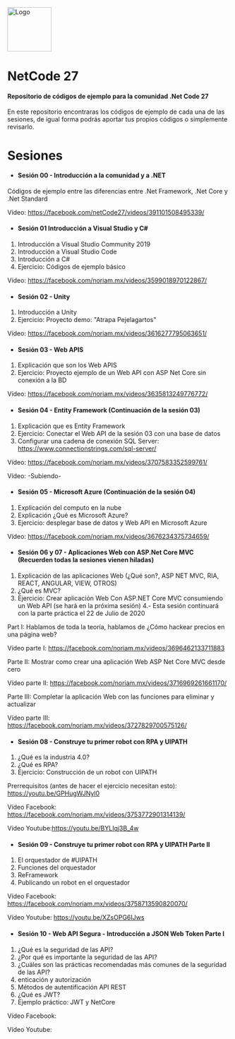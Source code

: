 <img src="https://raw.githubusercontent.com/noriammx/netcode27/master/assets/logo.png" alt="Logo" width="100">

# NetCode 27 

#### Repositorio de códigos de ejemplo para la comunidad .Net Code 27 

En este repositorio encontraras los códigos de ejemplo de cada una de las sesiones, de igual forma podrás aportar tus propios códigos o simplemente revisarlo.

# Sesiones

- #### Sesión 00 - Introducción a la comunidad y a .NET
Códigos de ejemplo entre las diferencias entre .Net Framework, .Net Core y .Net Standard

Vídeo: https://facebook.com/netCode27/videos/391101508495339/

- #### Sesión 01 Introducción a Visual Studio y C#
1. Introducción a Visual Studio Community 2019
2. Introducción a Visual Studio Code
3. Introducción a C#
4. Ejercicio: Códigos de ejemplo básico

Vídeo: https://facebook.com/noriam.mx/videos/3599018970122867/

- #### Sesión 02 - Unity
1. Introducción a Unity
2. Ejercicio: Proyecto demo: "Atrapa Pejelagartos"

Vídeo: https://facebook.com/noriam.mx/videos/3616277795063651/

- #### Sesión 03 - Web APIS
1. Explicación que son los Web APIS
2. Ejercicio: Proyecto ejemplo de un Web API con ASP Net Core sin conexión a la BD

Vídeo: https://facebook.com/noriam.mx/videos/3635813249776772/

- #### Sesión 04 - Entity Framework (Continuación de la sesión 03)
1. Explicación que es Entity Framework
2. Ejercicio: Conectar el Web API de la sesión 03 con una base de datos
3. Configurar una cadena de conexión SQL Server: https://www.connectionstrings.com/sql-server/

Vídeo: https://facebook.com/noriam.mx/videos/3707583352599761/

Vídeo: -Subiendo-

- #### Sesión 05 - Microsoft Azure (Continuación de la sesión 04)
1. Explicación del computo en la nube
2. Explicación ¿Qué es Microsoft Azure?
3. Ejercicio: desplegar base de datos y Web API en Microsoft Azure

Vídeo: https://facebook.com/noriam.mx/videos/3676234375734659/

- #### Sesión 06 y 07 - Aplicaciones Web con ASP.Net Core MVC (Recuerden todas la sesiones vienen hiladas)
1. Explicación de las aplicaciones Web (¿Qué son?, ASP NET MVC, RIA, REACT, ANGULAR, VIEW, OTROS)
2. ¿Qué es MVC?
3. Ejercicio: Crear aplicación Web Con ASP.NET Core MVC consumiendo un Web API (se hará en la próxima sesión)
4.- Esta sesión continuará con la parte práctica el 22 de Julio de 2020

Part I: Hablamos de toda la teoría, hablamos de ¿Cómo hackear precios en una página web?

Vídeo parte I: https://facebook.com/noriam.mx/videos/3696462133711883

Parte II: Mostrar como crear una aplicación Web ASP Net Core MVC desde cero

Vídeo parte II: https://facebook.com/noriam.mx/videos/3716969261661170/

Parte III: Completar la aplicación Web con las funciones para eliminar y actualizar

Vídeo parte III: https://facebook.com/noriam.mx/videos/3727829700575126/  

- #### Sesión 08 - Construye tu primer robot con RPA y UIPATH
1. ¿Qué es la industria 4.0?
2. ¿Qué es RPA?
3. Ejercicio: Construcción de un robot con UIPATH

Prerrequisitos (antes de hacer el ejercicio necesitan esto): https://youtu.be/GPHugWJNyl0 

Vídeo Facebook: https://facebook.com/noriam.mx/videos/3753772901314139/

Vídeo Youtube:https://youtu.be/BYLIqj3B_4w


- #### Sesión 09 - Construye tu primer robot con RPA y UIPATH Parte II
1. El orquestador de #UIPATH
2. Funciones del orquestador
3. ReFramework
4. Publicando un robot en el orquestador

Vídeo Facebook: https://facebook.com/noriam.mx/videos/3758713590820070/

Vídeo Youtube: https://youtu.be/XZsOPG6IJws

- #### Sesión 10 - Web API Segura - Introducción a JSON Web Token Parte I
1. ¿Qué es la seguridad de las API?
2. ¿Por qué es importante la seguridad de las API?
3. ¿Cuáles son las prácticas recomendadas más comunes de la seguridad de las API?
4. enticación y autorización
5. Métodos de autentificación API REST
6. ¿Qué es JWT?
7. Ejemplo práctico: JWT y NetCore

Vídeo Facebook: 

Vídeo Youtube: 



